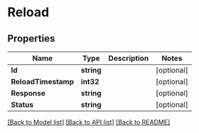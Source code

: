 # Reload

## Properties

Name | Type | Description | Notes
------------ | ------------- | ------------- | -------------
**Id** | **string** |  | [optional] 
**ReloadTimestamp** | **int32** |  | [optional] 
**Response** | **string** |  | [optional] 
**Status** | **string** |  | [optional] 

[[Back to Model list]](../README.md#documentation-for-models) [[Back to API list]](../README.md#documentation-for-api-endpoints) [[Back to README]](../README.md)



